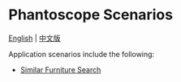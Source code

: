 # Phantoscope  Scenarios

[English](README.md) | [中文版](../scenarios/README.md)

Application scenarios include the following:

- [Similar Furniture Search](./furniture_search.md)

